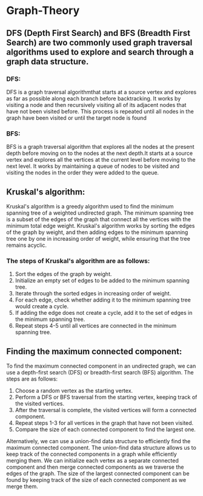 # Graph-Theory
## DFS (Depth First Search) and BFS (Breadth First Search) are two commonly used graph traversal algorithms used to explore and search through a graph data structure.

### DFS:
  DFS is a graph traversal algorithmthat starts at a source vertex and 
  explores as far as possible along each branch before backtracking. 
  It works by visiting a node and then recursively visiting all of its adjacent nodes that have not been visited before.
  This process is repeated until all nodes in the graph have been visited or until the target node is found

### BFS:
BFS is a graph traversal algorithm that explores all the nodes at the present 
depth before moving on to the nodes at the next depth.It starts at a source vertex and explores all the vertices 
at the current level before moving to the next level. It works by maintaining 
a queue of nodes to be visited and visiting the nodes in the order they were added to the queue.

## Kruskal's algorithm:
Kruskal's algorithm is a greedy algorithm used to find the minimum spanning tree of a
weighted undirected graph. The minimum spanning tree is a subset of the edges of the graph
that connect all the vertices with the minimum total edge weight. Kruskal's algorithm 
works by sorting the edges of the graph by weight, and then adding edges to the minimum spanning tree
one by one in increasing order of weight, while ensuring that the tree remains acyclic.

### The steps of Kruskal's algorithm are as follows:

1. Sort the edges of the graph by weight.
2. Initialize an empty set of edges to be added to the minimum spanning tree.
3. Iterate through the sorted edges in increasing order of weight.
4. For each edge, check whether adding it to the minimum spanning tree would create a cycle.
5. If adding the edge does not create a cycle, add it to the set of edges in the minimum spanning tree.
6. Repeat steps 4-5 until all vertices are connected in the minimum spanning tree.

## Finding the maximum connected component:
To find the maximum connected component in an undirected graph, we can use a depth-first search (DFS) 
or breadth-first search (BFS) algorithm. The steps are as follows:

1. Choose a random vertex as the starting vertex.
2. Perform a DFS or BFS traversal from the starting vertex, keeping track of the visited vertices.
3. After the traversal is complete, the visited vertices will form a connected component.
4. Repeat steps 1-3 for all vertices in the graph that have not been visited.
5. Compare the size of each connected component to find the largest one.

Alternatively, we can use a union-find data structure to efficiently find the maximum connected component.
The union-find data structure allows us to keep track of the connected components in a graph while efficiently merging them.
We can initialize each vertex as a separate connected component and then merge connected components as we traverse the edges of the graph.
The size of the largest connected component can be found by keeping track of the size of each connected component as we merge them.
